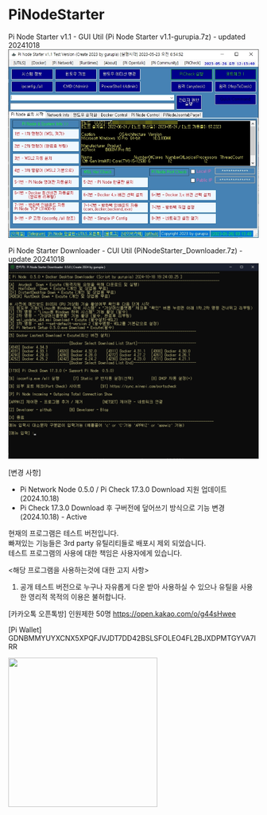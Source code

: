 # PiNodeStarter
Pi Node Starter v1.1  - GUI Util (Pi Node Starter v1.1-gurupia.7z) - updated 20241018
![Pi Node Starter v1.1 스크린 샷](https://github.com/gurupia/PiNodeStarter/blob/main/PiNodeStarterv1.1-%20add%20UUID%20View%20-%202023-05-26%2000%2009%2037.jpg?raw=true)

Pi Node Starter Downloader - CUI Util (PiNodeStarter_Downloader.7z) - update 20241018
![Pi Node Starter Downloader 스크린샷](https://raw.githubusercontent.com/gurupia/PiNodeStarter/refs/heads/main/PiNodeStarter_Downloader.7z-gurupia-20241018-192407.gif)

[변경 사항]
- Pi Network Node 0.5.0 / Pi Check 17.3.0 Download 지원 업데이트 (2024.10.18) 
- Pi Check 17.3.0 Download 후 구버전에 덮어쓰기 방식으로 기능 변경 (2024.10.18) - Active

 현재의 프로그램은 테스트 버전입니다.  
 빠져있는 기능들은 3rd party 유틸리티들로  배포시 제외 되었습니다.  
 테스트 프로그램의 사용에 대한 책임은 사용자에게 있습니다.
 
 <해당 프로그램을 사용하는것에 대한 고지 사항>
 
1. 공개 테스트 버전으로 누구나 자유롭게 다운 받아 사용하실 수 있으나 유틸을 사용한 영리적 목적의 이용은 불허합니다.

[카카오톡 오픈톡방] 인원제한 50명
https://open.kakao.com/o/g44sHwee

[Pi Wallet] GDNBMMYUYXCNX5XPQFJVJDT7DD42BSLSFOLEO4FL2BJXDPMTGYVA7IRR

<img src="[https://github.com/gurupia/PiNodeStarter/blob/main/PiWalletQR-gurupia.jpg](https://github.com/gurupia/PiNodeStarter/blob/main/500x500_PiWalletQR-Frame-gurupia.png)" width=300 height=300>


